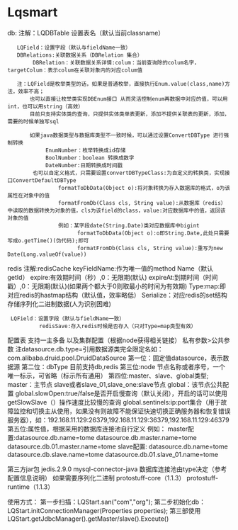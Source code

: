 # Lqsmart

db:
 注解：LQDBTable 设置表名（默认当前classname）

       LQField：设置字段（默认与fieldName一致）
       DBRelations:关联数据关系（DBRelation 集合）
            DBRelation：关联数据关系详情:colum：当前查询除的colum名字，targetColum：表示colum在关联对象内的对应colum值

       注：LQField是枚举类型的话，如果是普通枚举，直接执行Enum.value(class,name)方法，效率不高；
           也可以直接让枚举类实现DBEnum接口 从而灵活控制enum再数据中对应的值，可以用int，也可以用string（高效）
           目前只支持实体类的查询，只提供实体类单表更新，添加不提供关联表的更新，添加，需要的时候单独写sql

           如果java数据类型与数据库类型不一致时候，可以通过设置ConvertDBType 进行强制转换
                EnumNumber：枚举转换成id存储
                BoolNumber：boolean 转换成数字
                DateNumber:日期转换成时间戳
            也可以自定义格式，只需要设置convertDBTypeClass:为自定义的转换类，实现接口ConvertDefaultDBType
                    formatToDbData(Object o):将对象转换为存入数据库的格式，o为该属性在对象中的值
                    formatFromDb(Class cls, String value):从数据库（redis）中读取的数据转换为对象的值，cls为该field的class，value:对应数据库中的值，返回该对象的值
                    例如：某字段date(String.Date)类对应数据库中bigint
                          formatToDbData(Object o):o即String.Date,此处只需要写成o.getTime()(伪代码);即可
                          formatFromDb(Class cls, String value):重写为new Date(Long.valueOf(value))
redis
    注解:redisCache
        keyFieldName:作为唯一值的method Name（默认getId）
        expire:有效期时间（秒）,0：无限期(默认)
        expireAt:到期时间（时间戳）,0：无限期(默认)(如果两个都大于0则取最小的时间为有效期)
        Type:map:即对应redis的hastmap结构（默认值，效率略低）
            Serialize：对应redis的set结构存储序列化二进制数据(人为识别困难)

     LQField：设置字段（默认与fieldName一致）
              redisSave:存入redis时候是否存入（只对Type=map类型有效）

配置表
    支持一主多备 以及集群配置（根据node获得相关链接）
        私有参数>公共参数
    注datasource.db.type=引用数据源类完全限定名如：com.alibaba.druid.pool.DruidDataSource
    第一位：固定值datasource，表示数据源
    第二位：dbType 目前支持db,redis
    第三位:node 节点名称或者序号，一个唯一标示，可省略（标示所有通用）
    第四位:master、slave、global类型;
           master：主节点
           slave或者slave_01,slave_one:slave节点
           global：该节点公共配置
                  global.slowOpen:true/false是否开启慢查询（默认关闭），开启的话可以使用getSlowSlave（）操作速度比较慢的查询
                  global.sentinels:ip:port集合（用于故障监控和切换主从使用，如果没有则故障不能保证快速切换正确服务器和恢复错误服务器），如：192.168.11.129:26379,192.168.11.129:36379,192.168.11.129:46379
    第五位:属性值，根据采用的数据库连接池自行定义
    例如：
    master配置:datasource.db.name=tome datasource.db.master.name=tome datasource.db.01.master.name=tome
    slave配置: datasource.db.name=tome datasource.db.slave.name=tome   datasource.db.01.slave_01.name=tome


第三方jar包
jedis.2.9.0
mysql-connector-java
数据库连接池由type决定（参考配置信息说明）
如果需要序列化二进制
protostuff-core（1.1.3）
protostuff-runtime（1.1.3）

使用方式：
第一步扫描：LQStart.san("com","org");
第二步初始化db： LQStart.initConnectionManager(Properties properties);
第三部使用 LQStart.getJdbcManager().getMaster/slave().Exceute()